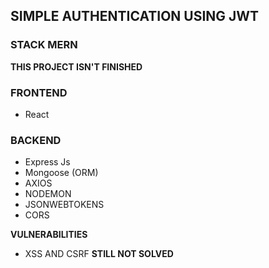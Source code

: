 ## SIMPLE AUTHENTICATION USING JWT
### STACK MERN

**THIS PROJECT ISN'T FINISHED**


### FRONTEND
- React

### BACKEND
- Express Js
- Mongoose (ORM)
- AXIOS
- NODEMON
- JSONWEBTOKENS
- CORS


**VULNERABILITIES**
- XSS AND CSRF
**STILL NOT SOLVED**


